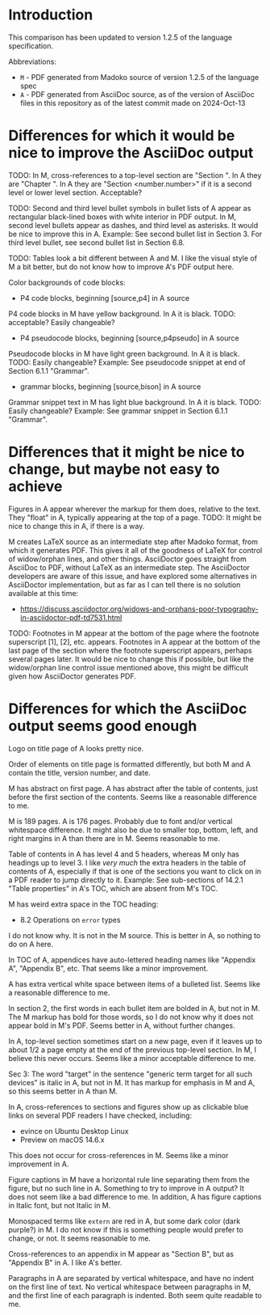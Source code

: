 # Introduction

This comparison has been updated to version 1.2.5 of the language
specification.

Abbreviations:

+ `M` - PDF generated from Madoko source of version 1.2.5 of the
  language spec
+ `A` - PDF generated from AsciiDoc source, as of the version of
  AsciiDoc files in this repository as of the latest commit made on
  2024-Oct-13


# Differences for which it would be nice to improve the AsciiDoc output

TODO: In M, cross-references to a top-level section are "Section
<number>".  In A they are "Chapter <number>".  In A they are "Section
<number.number>" if it is a second level or lower level section.
Acceptable?

TODO: Second and third level bullet symbols in bullet lists of A
appear as rectangular black-lined boxes with white interior in PDF
output.  In M, second level bullets appear as dashes, and third level
as asterisks.  It would be nice to improve this in A.  Example: See
second bullet list in Section 3.  For third level bullet, see second
bullet list in Section 6.8.

TODO: Tables look a bit different between A and M.  I like the visual
style of M a bit better, but do not know how to improve A's PDF output
here.

Color backgrounds of code blocks:

+ P4 code blocks, beginning [source,p4] in A source

P4 code blocks in M have yellow background.  In A it is black.  TODO:
acceptable?  Easily changeable?

+ P4 pseudocode blocks, beginning [source,p4pseudo] in A source

Pseudocode blocks in M have light green background.  In A it is black.
TODO: Easily changeable?  Example: See pseudocode snippet at end of
Section 6.1.1 "Grammar".

+ grammar blocks, beginning [source,bison] in A source

Grammar snippet text in M has light blue background.  In A it is
black.  TODO: Easily changeable?  Example: See grammar snippet in
Section 6.1.1 "Grammar".


# Differences that it might be nice to change, but maybe not easy to achieve

Figures in A appear wherever the markup for them does, relative to the
text.  They "float" in A, typically appearing at the top of a page.
TODO: It might be nice to change this in A, if there is a way.

M creates LaTeX source as an intermediate step after Madoko format,
from which it generates PDF.  This gives it all of the goodness of
LaTeX for control of widow/orphan lines, and other things.
AsciiDoctor goes straight from AsciiDoc to PDF, without LaTeX as an
intermediate step.  The AsciiDoctor developers are aware of this
issue, and have explored some alternatives in AsciiDoctor
implementation, but as far as I can tell there is no solution
available at this time:

+ https://discuss.asciidoctor.org/widows-and-orphans-poor-typography-in-asciidoctor-pdf-td7531.html

TODO: Footnotes in M appear at the bottom of the page where the
footnote superscript [1], [2], etc. appears.  Footnotes in A appear at
the bottom of the last page of the section where the footnote
superscript appears, perhaps several pages later.  It would be nice to
change this if possible, but like the widow/orphan line control issue
mentioned above, this might be difficult given how AsciiDoctor
generates PDF.


# Differences for which the AsciiDoc output seems good enough

Logo on title page of A looks pretty nice.

Order of elements on title page is formatted differently, but both M
and A contain the title, version number, and date.

M has abstract on first page.  A has abstract after the table of
contents, just before the first section of the contents.  Seems like a
reasonable difference to me.

M is 189 pages.  A is 176 pages.  Probably due to font and/or vertical
whitespace difference.  It might also be due to smaller top, bottom,
left, and right margins in A than there are in M.  Seems reasonable to
me.

Table of contents in A has level 4 and 5 headers, whereas M only has
headings up to level 3.  I like _very much_ the extra headers in the
table of contents of A, especially if that is one of the sections you
want to click on in a PDF reader to jump directly to it.  Example: See
sub-sections of 14.2.1 "Table properties" in A's TOC, which are absent
from M's TOC.

M has weird extra space in the TOC heading:

+ 8.2 Operations on `error` types

I do not know why.  It is not in the M source.  This is better in A,
so nothing to do on A here.

In TOC of A, appendices have auto-lettered heading names like
"Appendix A", "Appendix B", etc.  That seems like a minor improvement.

A has extra vertical white space between items of a bulleted list.
Seems like a reasonable difference to me.

In section 2, the first words in each bullet item are bolded in A, but
not in M.  The M markup has bold for those words, so I do not know why
it does not appear bold in M's PDF.  Seems better in A, without
further changes.

In A, top-level section sometimes start on a new page, even if it
leaves up to about 1/2 a page empty at the end of the previous
top-level section.  In M, I believe this never occurs.  Seems like a
minor acceptable difference to me.

Sec 3: The word "target" in the sentence "generic term target for all
such devices" is italic in A, but not in M.  It has markup for
emphasis in M and A, so this seems better in A than M.

In A, cross-references to sections and figures show up as clickable
blue links on several PDF readers I have checked, including:

+ evince on Ubuntu Desktop Linux
+ Preview on macOS 14.6.x

This does not occur for cross-references in M.  Seems like a minor
improvement in A.

Figure captions in M have a horizontal rule line separating them from
the figure, but no such line in A.  Something to try to improve in A
output?  It does not seem like a bad difference to me.  In addition, A
has figure captions in Italic font, but not Italic in M.

Monospaced terms like `extern` are red in A, but some dark color (dark
purple?) in M.  I do not know if this is something people would prefer
to change, or not.  It seems reasonable to me.

Cross-references to an appendix in M appear as "Section B", but as
"Appendix B" in A.  I like A's better.

Paragraphs in A are separated by vertical whitespace, and have no
indent on the first line of text.  No vertical whitespace between
paragraphs in M, and the first line of each paragraph is indented.
Both seem quite readable to me.
